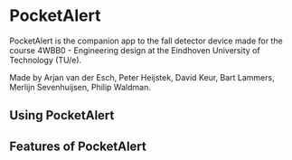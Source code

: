 # PocketAlert
PocketAlert is the companion app to the fall detector device made for the course 4WBB0 - Engineering design at the Eindhoven University of Technology (TU/e).

Made by Arjan van der Esch, Peter Heijstek, David Keur, Bart Lammers, Merlijn Sevenhuijsen, Philip Waldman.

## Using PocketAlert


## Features of PocketAlert
